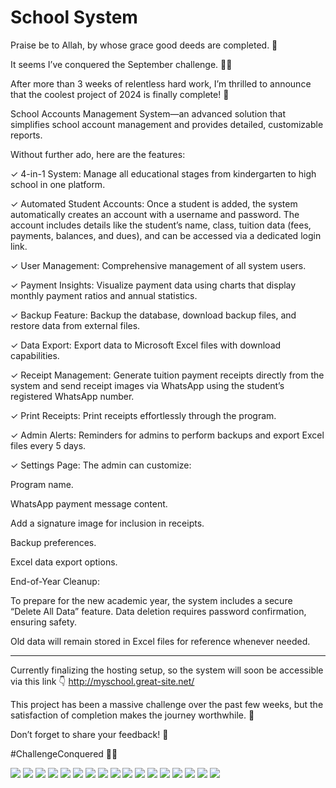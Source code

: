 # School System


Praise be to Allah, by whose grace good deeds are completed. 💙

It seems I’ve conquered the September challenge. 👀💙

After more than 3 weeks of relentless hard work, I’m thrilled to announce that the coolest project of 2024 is finally complete! 💙

School Accounts Management System—an advanced solution that simplifies school account management and provides detailed, customizable reports.

Without further ado, here are the features:

✓ 4-in-1 System: Manage all educational stages from kindergarten to high school in one platform.

✓ Automated Student Accounts: Once a student is added, the system automatically creates an account with a username and password. The account includes details like the student’s name, class, tuition data (fees, payments, balances, and dues), and can be accessed via a dedicated login link.

✓ User Management: Comprehensive management of all system users.

✓ Payment Insights: Visualize payment data using charts that display monthly payment ratios and annual statistics.

✓ Backup Feature: Backup the database, download backup files, and restore data from external files.

✓ Data Export: Export data to Microsoft Excel files with download capabilities.

✓ Receipt Management: Generate tuition payment receipts directly from the system and send receipt images via WhatsApp using the student’s registered WhatsApp number.

✓ Print Receipts: Print receipts effortlessly through the program.

✓ Admin Alerts: Reminders for admins to perform backups and export Excel files every 5 days.

✓ Settings Page: The admin can customize:

Program name.

WhatsApp payment message content.

Add a signature image for inclusion in receipts.

Backup preferences.

Excel data export options.



End-of-Year Cleanup:

To prepare for the new academic year, the system includes a secure “Delete All Data” feature. Data deletion requires password confirmation, ensuring safety.

Old data will remain stored in Excel files for reference whenever needed.


---

Currently finalizing the hosting setup, so the system will soon be accessible via this link 👇
http://myschool.great-site.net/

This project has been a massive challenge over the past few weeks, but the satisfaction of completion makes the journey worthwhile. 💙

Don’t forget to share your feedback! 💙

#ChallengeConquered 🤷💙



<img src="discover/2.jpeg">
<img src="discover/dashboard.png">
<img src="discover/1.jpeg">
<img src="discover/3.jpeg">
<img src="discover/4.jpg">
<img src="discover/5.jpg">
<img src="discover/6.jpeg">
<img src="discover/7.jpg">
<img src="discover/8.jpg">
<img src="discover/9.jpg">
<img src="discover/10.jpg">
<img src="discover/11.jpg">
<img src="discover/12.jpg">
<img src="discover/14.jpg">
<img src="discover/15.jpeg">
<img src="discover/16.jpeg">
<img src="discover/17.jpeg">
<!-- <img src="11.jpeg"> -->

